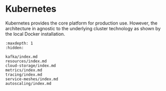 # Kubernetes

Kubernetes provides the core platform for production use. However, the architecture in agnostic to the underlying cluster technology as shown by the local Docker installation.

```{toctree}
:maxdepth: 1
:hidden:

kafka/index.md
resources/index.md
cloud-storage/index.md
metrics/index.md
tracing/index.md
service-meshes/index.md
autoscaling/index.md
```
